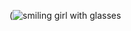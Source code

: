 (![smiling girl with glasses](https://user-images.githubusercontent.com/86731726/127294657-49bb703e-9101-4444-89b0-6847dd76bc99.jpg)
